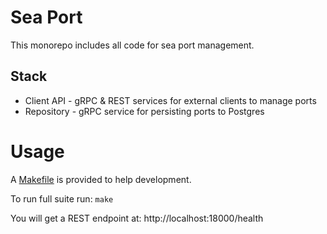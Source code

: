 # Sea Port 

This monorepo includes all code for sea port management.

## Stack

- Client API - gRPC & REST services for external clients to manage ports
- Repository - gRPC service for persisting ports to Postgres

# Usage

A [Makefile](./Makefile) is provided to help development.

To run full suite run: `make`

You will get a REST endpoint at: http://localhost:18000/health